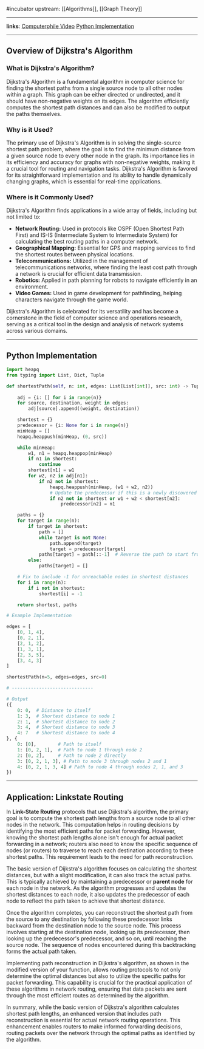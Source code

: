 

#incubator 
upstream: [[Algorithms]], [[Graph Theory]]

---

**links**:
[Computerphile Video](https://www.youtube.com/watch?v=GazC3A4OQTE&t=547s&ab_channel=Computerphile)
[Python Implementation](https://www.youtube.com/watch?v=XEb7_z5dG3c&pp=ygURbmVldGNvZGUgZGlqa3N0cmE%3D)

---

## Overview of Dijkstra's Algorithm

### What is Dijkstra's Algorithm?

Dijkstra's Algorithm is a fundamental algorithm in computer science for finding the shortest paths from a single source node to all other nodes within a graph. This graph can be either directed or undirected, and it should have non-negative weights on its edges. The algorithm efficiently computes the shortest path distances and can also be modified to output the paths themselves.

### Why is it Used?

The primary use of Dijkstra's Algorithm is in solving the single-source shortest path problem, where the goal is to find the minimum distance from a given source node to every other node in the graph. Its importance lies in its efficiency and accuracy for graphs with non-negative weights, making it a crucial tool for routing and navigation tasks. Dijkstra's Algorithm is favored for its straightforward implementation and its ability to handle dynamically changing graphs, which is essential for real-time applications.

### Where is it Commonly Used?

Dijkstra's Algorithm finds applications in a wide array of fields, including but not limited to:

- **Network Routing:** Used in protocols like OSPF (Open Shortest Path First) and IS-IS (Intermediate System to Intermediate System) for calculating the best routing paths in a computer network.
- **Geographical Mapping:** Essential for GPS and mapping services to find the shortest routes between physical locations.
- **Telecommunications:** Utilized in the management of telecommunications networks, where finding the least cost path through a network is crucial for efficient data transmission.
- **Robotics:** Applied in path planning for robots to navigate efficiently in an environment.
- **Video Games:** Used in game development for pathfinding, helping characters navigate through the game world.

Dijkstra's Algorithm is celebrated for its versatility and has become a cornerstone in the field of computer science and operations research, serving as a critical tool in the design and analysis of network systems across various domains.

---
## Python Implementation 

```python
import heapq
from typing import List, Dict, Tuple

def shortestPath(self, n: int, edges: List[List[int]], src: int) -> Tuple[Dict[int, int], Dict[int, List[int]]]:
    
    adj = {i: [] for i in range(n)}
    for source, destination, weight in edges:
        adj[source].append((weight, destination))

    shortest = {}
    predecessor = {i: None for i in range(n)}
    minHeap = []
    heapq.heappush(minHeap, (0, src))

    while minHeap:
        w1, n1 = heapq.heappop(minHeap)
        if n1 in shortest:
            continue
        shortest[n1] = w1
        for w2, n2 in adj[n1]:
            if n2 not in shortest:
                heapq.heappush(minHeap, (w1 + w2, n2))
                # Update the predecessor if this is a newly discovered shorter path
                if n2 not in shortest or w1 + w2 < shortest[n2]:
                    predecessor[n2] = n1

    paths = {}
    for target in range(n):
        if target in shortest:
            path = []
            while target is not None:
                path.append(target)
                target = predecessor[target]
            paths[target] = path[::-1]  # Reverse the path to start from the source
        else:
            paths[target] = []

    # Fix to include -1 for unreachable nodes in shortest distances
    for i in range(n):
        if i not in shortest:
            shortest[i] = -1

    return shortest, paths

# Example Implementation 

edges = [
    [0, 1, 4],
    [0, 2, 1],
    [2, 1, 2],
    [1, 3, 1],
    [2, 3, 5],
    [3, 4, 3]
]

shortestPath(n=5, edges=edges, src=0)

# ------------------------------

# Output 
({
    0: 0,  # Distance to itself
    1: 3,  # Shortest distance to node 1
    2: 1,  # Shortest distance to node 2
    3: 4,  # Shortest distance to node 3
    4: 7   # Shortest distance to node 4
}, {
    0: [0],        # Path to itself
    1: [0, 2, 1],  # Path to node 1 through node 2
    2: [0, 2],     # Path to node 2 directly
    3: [0, 2, 1, 3], # Path to node 3 through nodes 2 and 1
    4: [0, 2, 1, 3, 4] # Path to node 4 through nodes 2, 1, and 3
})


```

---
## Application: Linkstate Routing 

In **Link-State Routing** protocols that use Dijkstra's algorithm, the primary goal is to compute the shortest path lengths from a source node to all other nodes in the network. This computation helps in routing decisions by identifying the most efficient paths for packet forwarding. However, knowing the shortest path lengths alone isn't enough for actual packet forwarding in a network; routers also need to know the specific sequence of nodes (or routers) to traverse to reach each destination according to these shortest paths. This requirement leads to the need for path reconstruction.

The basic version of Dijkstra's algorithm focuses on calculating the shortest distances, but with a slight modification, it can also track the actual paths. This is typically achieved by maintaining a predecessor or **parent node** for each node in the network. As the algorithm progresses and updates the shortest distances to each node, it also updates the predecessor of each node to reflect the path taken to achieve that shortest distance.

Once the algorithm completes, you can reconstruct the shortest path from the source to any destination by following these predecessor links backward from the destination node to the source node. This process involves starting at the destination node, looking up its predecessor, then looking up the predecessor's predecessor, and so on, until reaching the source node. The sequence of nodes encountered during this backtracking forms the actual path taken.

Implementing path reconstruction in Dijkstra's algorithm, as shown in the modified version of your function, allows routing protocols to not only determine the optimal distances but also to utilize the specific paths for packet forwarding. This capability is crucial for the practical application of these algorithms in network routing, ensuring that data packets are sent through the most efficient routes as determined by the algorithm.

In summary, while the basic version of Dijkstra's algorithm calculates shortest path lengths, an enhanced version that includes path reconstruction is essential for actual network routing operations. This enhancement enables routers to make informed forwarding decisions, routing packets over the network through the optimal paths as identified by the algorithm.